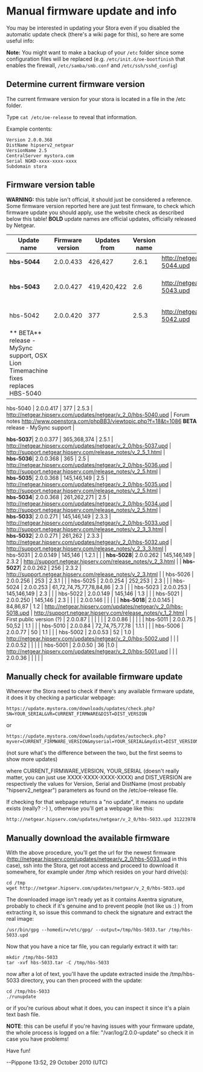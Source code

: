 # Manual firmware update and info

You may be interested in updating your Stora even if you disabled the automatic update check (there's a wiki page for this), so here are some useful info:

**Note:** You might want to make a backup of your `/etc` folder since some
configuration files will be replaced
(e.g. `/etc/init.d/oe-bootfinish` that enables the firewall,
`/etc/samba/smb.conf` and `/etc/ssh/sshd_config`)

## Determine current firmware version

The current firmware version for your stora is located in a file in the /etc folder.

Type `cat /etc/oe-release` to reveal that information.

Example contents:
```
Version 2.0.0.368
DistName hipserv2_netgear
VersionName 2.5
CentralServer mystora.com
Serial NGKD-xxxx-xxxx-xxxx
Subdomain stora
```

## Firmware version table

**WARNING:** this table isn't official, it should just be considered a reference.
Some firmware version reported here are just test firmware, to check which firmware update
you should apply, use the website check as described below this table!
**BOLD** update names are official updates, officially released by Netgear.

Update name | Firmware version  |  Updates from  |  Version name |   Download URL |   Changelog |  Notes
------------|-------------------|----------------|---------------|----------------|-------------|-------
**hbs-5044**| 2.0.0.433 | 426,427      |  2.6.1  | http://netgear.hipserv.com/updates/netgear/v_2_0/hbs-5044.upd  | No Changelog available. |
**hbs-5043**| 2.0.0.427 | 419,420,422  |  2.6    | http://netgear.hipserv.com/updates/netgear/v_2_0/hbs-5043.upd  | http://support.netgear.hipserv.com/release_notes/v_2_6.html  |   adds iTunes 10.5 support
hbs-5042    | 2.0.0.420 | 377          |  2.5.3  | http://netgear.hipserv.com/updates/netgear/v_2_0/hbs-5042.upd  | Forum notes http://www.openstora.com/phpBB3/viewtopic.php?f=18&t=1164 
** BETA** release - MySync support, OSX Lion Timemachine fixes replaces HBS-5040 |
    
hbs-5040    | 2.0.0.417 | 377          | 2.5.3   | http://netgear.hipserv.com/updates/netgear/v_2_0/hbs-5040.upd  | Forum notes http://www.openstora.com/phpBB3/viewtopic.php?f=18&t=1086
**BETA** release - MySync support |
    
**hbs-5037**| 2.0.0.377 | 365,368,374  |   2.5.1 | http://netgear.hipserv.com/updates/netgear/v_2_0/hbs-5037.upd  | http://support.netgear.hipserv.com/release_notes/v_2_5_1.html |  
**hbs-5036**| 2.0.0.368 | 365          |   2.5   | http://netgear.hipserv.com/updates/netgear/v_2_0/hbs-5036.upd  | http://support.netgear.hipserv.com/release_notes/v_2_5.html   |  
**hbs-5035**| 2.0.0.368 | 145,146,149  |   2.5   | http://netgear.hipserv.com/updates/netgear/v_2_0/hbs-5035.upd  | http://support.netgear.hipserv.com/release_notes/v_2_5.html   |  
**hbs-5034**| 2.0.0.368 | 261,262,271  |   2.5   | http://netgear.hipserv.com/updates/netgear/v_2_0/hbs-5034.upd  | http://support.netgear.hipserv.com/release_notes/v_2_5.html   |  
**hbs-5033**| 2.0.0.271 | 145,146,149  |   2.3.3 | http://netgear.hipserv.com/updates/netgear/v_2_0/hbs-5033.upd  | http://support.netgear.hipserv.com/release_notes/v_2_3_3.html |  
**hbs-5032**| 2.0.0.271 | 261,262      |   2.3.3 | http://netgear.hipserv.com/updates/netgear/v_2_0/hbs-5032.upd  | http://support.netgear.hipserv.com/release_notes/v_2_3_3.html |  
hbs-5031    | 2.0.0.149 | 145,146      |   1.2.1 |                                                                |                                                               |
**hbs-5028**| 2.0.0.262 | 145,146,149  |   2.3.2 | http://support.netgear.hipserv.com/release_notes/v_2_3.html    |                                                               |
**hbs-5027**| 2.0.0.262 | 256          |   2.3.2 | http://support.netgear.hipserv.com/release_notes/v_2_3.html    |                                                               |
hbs-5026    | 2.0.0.256 | 253          |   2.3.1 |                                                                |                                                               |
hbs-5025    | 2.0.0.254 | 252,253      |   2.3   |                                                                |                                                               |
hbs-5024    | 2.0.0.253 | 61,72,74,75,77,78,84,86 | 2.3 |                                                         |                                                               |
hbs-5023    | 2.0.0.253 | 145,146,149  |   2.3   |                                                                |                                                               |
hbs-5022    | 2.0.0.149 | 145,146      |  1.3    |                                                                |                                                               |
hbs-5021    | 2.0.0.250 | 145,146      |  2.3    |                                                                |                                                               |
            | 2.0.0.146 |              |         |                                                                |                                                               |
**hbs-5018**| 2.0.0.145 | 84,86,87     |  1.2    | http://netgear.hipserv.com/updates/netgear/v_2_0/hbs-5018.upd  | http://support.netgear.hipserv.com/release_notes/v_1_2.html   | First public version (?)
            | 2.0.0.87  |              |         |                                                                |                                                               |
            | 2.0.0.86  |              |         |                                                                |                                                               |
hbs-5011    | 2.0.0.75  | 50,52        | 1.1     |                                                                |                                                               |
hbs-5010    | 2.0.0.84  | 72,74,75,77,78 | 1.1.1 |                                                                |                                                               |
hbs-5006    | 2.0.0.77  | 50           | 1.1     |                                                                |                                                               |
hbs-5002    | 2.0.0.53  | 52           | 1.0     | http://netgear.hipserv.com/updates/netgear/v_2_0/hbs-5002.upd  |                                                               |
            | 2.0.0.52  |              |         |                                                                |                                                               |
hbs-5001    | 2.0.0.50  | 36           |1.0      | http://netgear.hipserv.com/updates/netgear/v_2_0/hbs-5001.upd  |                                                               |
            | 2.0.0.36  |              |         |                                                                |                                                               |

## Manually check for available firmware update

Whenever the Stora need to check if there's any available firmware update, it does it by checking a particular webpage:
```
https://update.mystora.com/downloads/updates/check.php?SN=YOUR_SERIAL&VR=CURRENT_FIRMWARE&DIST=DIST_VERSION
```
or
```
https://update.mystora.com/downloads/updates/autocheck.php?myver=CURRENT_FIRMWARE_VERSION&myserial=YOUR_SERIAL&mydist=DIST_VERSION
```
(not sure what's the difference between the two, but the first seems to show more updates)

where CURRENT_FIRMWARE_VERSION, YOUR_SERIAL (doesn't really matter, you can just use XXXX-XXXX-XXXX-XXXX) and DIST_VERSION are respectively the values for Version, Serial and DistName (most probably "hipserv2_netgear") parameters as found on the /etc/oe-release file.

If checking for that webpage returns a "no update", it means no update exists (really? :-) ), otherwise you'll get a webpage like this:
```
http://netgear.hipserv.com/updates/netgear/v_2_0/hbs-5033.upd 31223978
```
## Manually download the available firmware

With the above procedure, you'll get the url for the newest firmware (http://netgear.hipserv.com/updates/netgear/v_2_0/hbs-5033.upd in this case), ssh into the Stora, get root access and proceed to download it somewhere, for example under /tmp which resides on your hard drive(s):
```
cd /tmp
wget http://netgear.hipserv.com/updates/netgear/v_2_0/hbs-5033.upd
```
The downloaded image isn't ready yet as it contains Axentra signature, probably to check if it's genuine and to prevent people (not like us :) ) from extracting it, so issue this command to check the signature and extract the real image:
```
/usr/bin/gpg --homedir=/etc/gpg/ --output=/tmp/hbs-5033.tar /tmp/hbs-5033.upd
```
Now that you have a nice tar file, you can regularly extract it with tar:
```
mkdir /tmp/hbs-5033
tar -xvf hbs-5033.tar -C /tmp/hbs-5033
```
now after a lot of text, you'll have the update extracted inside the /tmp/hbs-5033 directory, you can then proceed with the update:
```
cd /tmp/hbs-5033
./runupdate
```
or if you're curious about what it does, you can inspect it since it's a plain text bash file.

**NOTE**: this can be useful if you're having issues with your firmware update, the whole process is logged on a file: "/var/log/2.0.0-update" so check it in case you have problems!

Have fun!

--Pippone 13:52, 29 October 2010 (UTC)